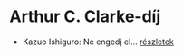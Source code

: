 # Arthur C. Clarke-díj

- Kazuo Ishiguro: Ne engedj el… [részletek](../_details/Kazuo%20Ishiguro.md#id_158)